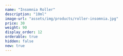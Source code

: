 ```yaml
---
name: "Insomnia Roller"
description: "10ml"
image-url: "assets/img/products/roller-insomnia.jpg"
price: 30
weight: 90
display_order: 12
orderable: true
hidden: false
new: true
---
```

